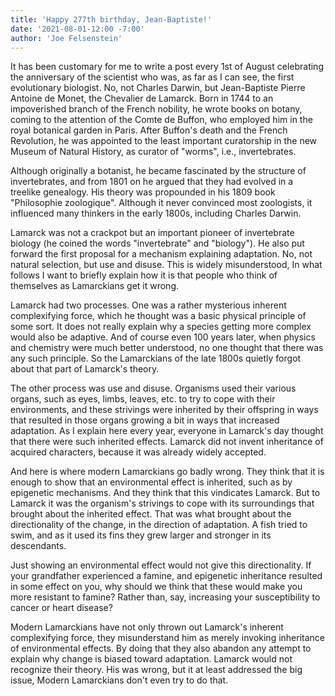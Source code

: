 ```yaml
---
title: 'Happy 277th birthday, Jean-Baptiste!'
date: '2021-08-01-12:00 -7:00'
author: 'Joe Felsenstein'
---
```


It has been customary for me to write a post every 1st of August celebrating
the anniversary of the scientist who was, as far as I can see, the first
evolutionary biologist.  No, not Charles Darwin, but Jean-Baptiste Pierre Antoine de Monet, the Chevalier de Lamarck.  Born in 1744 to an impoverished
branch of the French nobility, he wrote books on botany, coming to the
attention of the Comte de Buffon, who employed him in the royal botanical
garden in Paris.  After Buffon's death and the French Revolution, he was
appointed to the least important curatorship in the new Museum of Natural
History, as curator of "worms", i.e., invertebrates.

Although originally a botanist, he became fascinated by the structure of
invertebrates,
and from 1801 on he argued that they had evolved in a treelike genealogy. His
theory was propounded in his 1809 book "Philosophie zoologique".  Although
it never convinced most zoologists, it
influenced many thinkers in the early 1800s, including Charles Darwin.

Lamarck was not a crackpot but an important pioneer of invertebrate
biology (he coined the words "invertebrate" and "biology"). He also
put forward the first proposal for a mechanism explaining adaptation. No,
not natural selection, but use and disuse.  This is widely misunderstood,
In what follows I want to briefly explain how it is that people who
think of themselves as Lamarckians get it wrong.

<!--more-->

Lamarck had two processes.  One was a rather mysterious inherent
complexifying force, which he thought was a basic physical principle
of some sort.  It does not really explain why a species getting more complex
would also be adaptive.  And of course even 100 years later, when
physics and chemistry were much better understood, no one thought that
there was any such principle.  So the Lamarckians of the late 1800s
quietly forgot about that part of Lamarck's theory.

The other process was use and disuse. Organisms used their various
organs, such as eyes, limbs, leaves, etc. to try to cope with their
environments, and these strivings were inherited by their offspring
in ways that resulted in those organs growing a bit in ways that increased
adaptation.  As I explain here every year, everyone in Lamarck's day
thought that there were such inherited effects.  Lamarck did not
invent inheritance of acquired characters, because it was already
widely accepted.  

And here is where modern Lamarckians go badly wrong.  They think that
it is enough to show that an environmental effect is inherited, such
as by epigenetic mechanisms.  And they think that this vindicates
Lamarck.  But to Lamarck it was the organism's strivings to cope with
its surroundings that brought about the inherited effect.  That was what
brought about the directionality of the change, in the direction of
adaptation.  A fish tried to swim, and as it used its fins they grew
larger and stronger in its descendants.

Just showing an environmental effect would not give this directionality.
If your grandfather experienced a famine, and epigenetic inheritance
resulted in some effect on you, why should we think that these would
make you more resistant to famine?  Rather than, say, increasing your
susceptibility to cancer or heart disease?

Modern Lamarckians have not only thrown out Lamarck's inherent complexifying
force, they misunderstand him as merely invoking inheritance of environmental
effects.  By doing that they also abandon any attempt to explain
why change is biased toward adaptation.  Lamarck would not recognize
their theory.  His was wrong, but it at least addressed the big issue,
Modern Lamarckians don't even try to do that.


